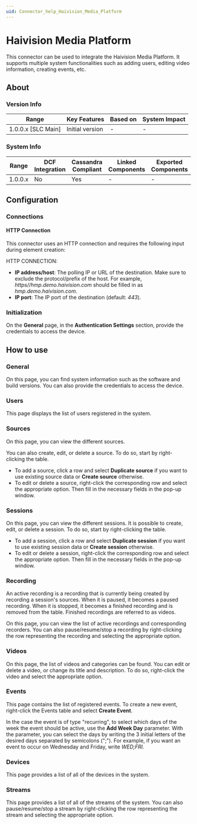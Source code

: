 ```yaml
---
uid: Connector_help_Haivision_Media_Platform
---
```


# Haivision Media Platform

This connector can be used to integrate the Haivision Media Platform. It supports multiple system functionalities such as adding users, editing video information, creating events, etc.

## About

### Version Info

| Range                | Key Features     | Based on     | System Impact     |
|----------------------|------------------|--------------|-------------------|
| 1.0.0.x [SLC Main]   | Initial version  | -            | -                 |

### System Info

| Range     | DCF Integration     | Cassandra Compliant     | Linked Components     | Exported Components     |
|-----------|---------------------|-------------------------|-----------------------|-------------------------|
| 1.0.0.x   | No                  | Yes                     | -                     | -                       |

## Configuration

### Connections

#### HTTP Connection

This connector uses an HTTP connection and requires the following input during element creation:

HTTP CONNECTION:

- **IP address/host**: The polling IP or URL of the destination. Make sure to exclude the protocol/prefix of the host. For example, *https//hmp.demo.haivision.com* should be filled in as *hmp.demo.haivision.com*.
- **IP port**: The IP port of the destination (default: *443*).

### Initialization

On the **General** page, in the **Authentication Settings** section, provide the credentials to access the device.

## How to use

### General

On this page, you can find system information such as the software and build versions. You can also provide the credentials to access the device.

### Users

This page displays the list of users registered in the system.

### Sources

On this page, you can view the different sources.

You can also create, edit, or delete a source. To do so, start by right-clicking the table.

- To add a source, click a row and select **Duplicate source** if you want to use existing source data or **Create source** otherwise.
- To edit or delete a source, right-click the corresponding row and select the appropriate option. Then fill in the necessary fields in the pop-up window.

### Sessions

On this page, you can view the different sessions. It is possible to create, edit, or delete a session. To do so, start by right-clicking the table.

- To add a session, click a row and select **Duplicate session** if you want to use existing session data or **Create session** otherwise.
- To edit or delete a session, right-click the corresponding row and select the appropriate option. Then fill in the necessary fields in the pop-up window.

### Recording

An active recording is a recording that is currently being created by recording a session's sources. When it is paused, it becomes a paused recording. When it is stopped, it becomes a finished recording and is removed from the table. Finished recordings are referred to as videos.

On this page, you can view the list of active recordings and corresponding recorders. You can also pause/resume/stop a recording by right-clicking the row representing the recording and selecting the appropriate option.

### Videos

On this page, the list of videos and categories can be found. You can edit or delete a video, or change its title and description. To do so, right-click the video and select the appropriate option.

### Events

This page contains the list of registered events. To create a new event, right-click the Events table and select **Create Event**.

In the case the event is of type "recurring", to select which days of the week the event should be active, use the **Add Week Day** parameter. With the parameter, you can select the days by writing the 3 initial letters of the desired days separated by semicolons (";"). For example, if you want an event to occur on Wednesday and Friday, write *WED;FRI*.

### Devices

This page provides a list of all of the devices in the system.

### Streams

This page provides a list of all of the streams of the system. You can also pause/resume/stop a stream by right-clicking the row representing the stream and selecting the appropriate option.
